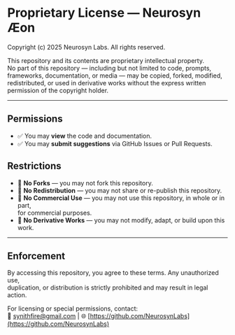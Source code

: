 # Proprietary License — Neurosyn Æon

Copyright (c) 2025 Neurosyn Labs. All rights reserved.

This repository and its contents are proprietary intellectual property.  
No part of this repository — including but not limited to code, prompts,  
frameworks, documentation, or media — may be copied, forked, modified,  
redistributed, or used in derivative works without the express written  
permission of the copyright holder.

---

## Permissions
- ✅ You may **view** the code and documentation.  
- ✅ You may **submit suggestions** via GitHub Issues or Pull Requests.  

## Restrictions
- 🚫 **No Forks** — you may not fork this repository.  
- 🚫 **No Redistribution** — you may not share or re-publish this repository.  
- 🚫 **No Commercial Use** — you may not use this repository, in whole or in part,  
  for commercial purposes.  
- 🚫 **No Derivative Works** — you may not modify, adapt, or build upon this work.  

---

## Enforcement
By accessing this repository, you agree to these terms. Any unauthorized use,  
duplication, or distribution is strictly prohibited and may result in legal action.  

For licensing or special permissions, contact:  
📧 synithfire@gmail.com | 🌐 [https://github.com/NeurosynLabs](https://github.com/NeurosynLabs)